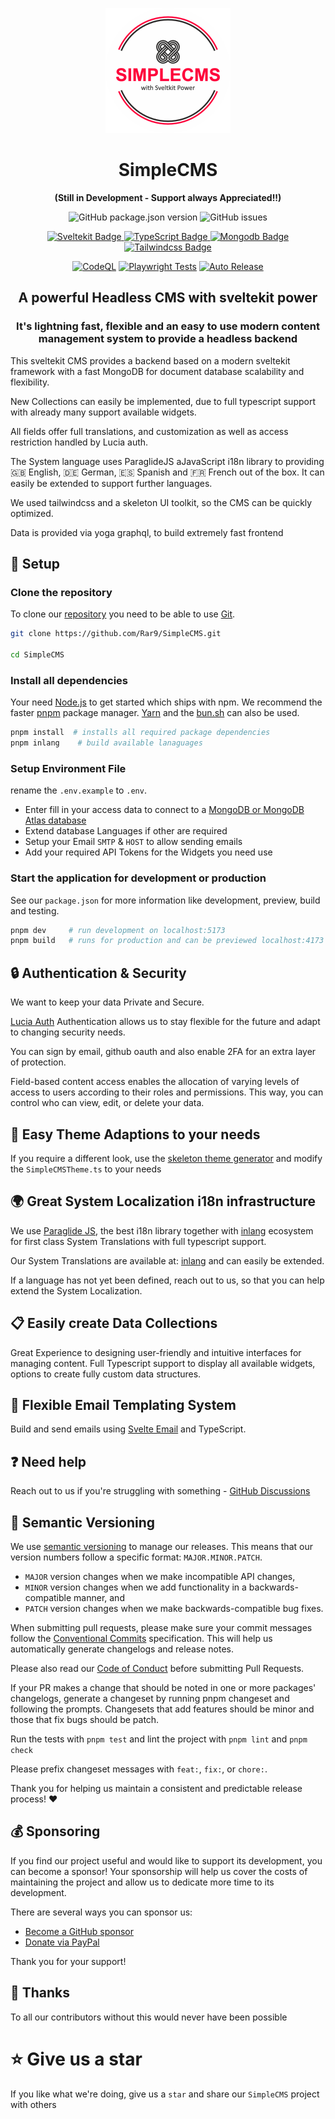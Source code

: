 <p style="border: none; margin-bottom:0; padding-bottom: 0;" align="center">
      <picture>
      <source media="(prefers-color-scheme: dark)" srcset="https://github.com/Rar9/SimpleCMS/blob/main/static/SimpleCMS_Logo_Round.png">
      <img width="200" alt="SimpleCMC logo" src="https://github.com/Rar9/SimpleCMS/blob/main/static/SimpleCMS_Logo_Round.png">
    </picture>
 </p>

<h1 align="center"><strong>SimpleCMS</strong></h1>
<p align="center"><strong>(Still in Development - Support always Appreciated!!)</strong></>

<p align="center">
  <img alt="GitHub package.json version" src="https://img.shields.io/github/package-json/v/Rar9/SimpleCMS">
  <img alt="GitHub issues" src="https://img.shields.io/github/issues/Rar9/SimpleCMS">
</p>
  
<p align="center">
  <a href="https://kit.svelte.dev/">
    <img src="https://img.shields.io/badge/Svelte-FF3E00?logo=svelte&amp;logoColor=fff&amp;" alt="Sveltekit Badge"/>
  </a>

  <a href="https://www.typescriptlang.org/">
    <img src="https://img.shields.io/badge/TypeScript-3178C6?logo=typescript&amp;logoColor=fff&amp;" alt="TypeScript Badge"/>
  </a>

  <a href="https://www.mongodb.com/">
    <img src="https://img.shields.io/badge/MongoDB-47A248?logo=mongodb&amp;logoColor=fff&amp;" alt="Mongodb Badge" />
  </a>

  <a href="https://tailwindcss.com/"> 
    <img src="https://img.shields.io/badge/Tailwind%20CSS-06B6D4?logo=tailwindcss&logoColor=fff&" alt="Tailwindcss Badge" /> 
  </a> 
</p>

<p align="center">
  <a href="https://github.com/Rar9/SimpleCMS/actions/workflows/github-code-scanning/codeql"><img alt="CodeQL" src="https://github.com/Rar9/SimpleCMS/actions/workflows/github-code-scanning/codeql/badge.svg"></a>
  <a href="https://github.com/Rar9/SimpleCMS/actions/workflows/playwright.yml"><img alt="Playwright Tests" src="https://github.com/Rar9/SimpleCMS/actions/workflows/playwright.yml/badge.svg"></a>
  <a href="https://github.com/Rar9/SimpleCMS/actions/workflows/auto-release.yaml"><img alt="Auto Release" src="https://github.com/Rar9/SimpleCMS/actions/workflows/auto-release.yaml/badge.svg"></a>
</p>

<h2 align="center">A powerful Headless CMS with sveltekit power</h2>

<h3 align="center"><strong>It's lightning fast, flexible and an easy to use modern content management system to provide a headless backend </strong></h3>

This sveltekit CMS provides a backend based on a modern sveltekit framework with a fast MongoDB for document database scalability and flexibility.

New Collections can easily be implemented, due to full typescript support with already many support available widgets.

All fields offer full translations, and customization as well as access restriction handled by Lucia auth.

The System language uses ParaglideJS aJavaScript i18n library to providing :gb: English, :de: German, :es: Spanish and :fr: French out of the box. It can easily be extended to support further languages.

We used tailwindcss and a skeleton UI toolkit, so the CMS can be quickly optimized.

Data is provided via yoga graphql, to build extremely fast frontend

## :rocket: Setup

### Clone the repository

To clone our [repository](https://github.com/Rar9/SimpleCMS.git) you need to be able to use [Git](https://git-scm.com/downloads).

```bash
git clone https://github.com/Rar9/SimpleCMS.git

cd SimpleCMS
```

### Install all dependencies

Your need [Node.js](https://nodejs.org/en) to get started which ships with npm.
We recommend the faster [pnpm](https://pnpm.io) package manager.
[Yarn](https://yarnpkg.com) and the [bun.sh](https://bun.sh) can also be used.

```bash
pnpm install  # installs all required package dependencies
pnpm inlang    # build available lanaguages
```

### Setup Environment File

rename the `.env.example` to `.env`.

- Enter fill in your access data to connect to a [MongoDB or MongoDB Atlas database](https://www.mongodb.com)
- Extend database Languages if other are required
- Setup your Email `SMTP` & `HOST` to allow sending emails
- Add your required API Tokens for the Widgets you need use

### Start the application for development or production

See our `package.json` for more information like development, preview, build and testing.

```bash
pnpm dev     # run development on localhost:5173
pnpm build   # runs for production and can be previewed localhost:4173
```

## :lock: Authentication & Security

We want to keep your data Private and Secure.

[Lucia Auth](https://lucia-auth.com/) Authentication allows us to stay flexible for the future and adapt to changing security needs.

You can sign by email, github oauth and also enable 2FA for an extra layer of protection.

Field-based content access enables the allocation of varying levels of access to users according to their roles and permissions. This way, you can control who can view, edit, or delete your data.

## :art: Easy Theme Adaptions to your needs

If you require a different look, use the [skeleton theme generator](https://www.skeleton.dev/docs/generator) and modify the `SimpleCMSTheme.ts` to your needs

## :earth_africa: Great System Localization i18n infrastructure

We use [Paraglide JS](https://inlang.com/m/gerre34r/library-inlang-paraglideJs), the best i18n library together with [inlang](https://inlang.com/) ecosystem for first class System Translations with full typescript support.

Our System Translations are available at: [inlang](https://inlang.com/editor/github.com/Rar9/SimpleCMS) and can easily be extended.

If a language has not yet been defined, reach out to us, so that you can help extend the System Localization.

## :clipboard: Easily create Data Collections

Great Experience to designing user-friendly and intuitive interfaces for managing content.
Full Typescript support to display all available widgets, options to create fully custom data structures.

## :incoming_envelope: Flexible Email Templating System

Build and send emails using [Svelte Email](https://svelte-email.vercel.app/) and TypeScript.

## :question: Need help

Reach out to us if you're struggling with something - [GitHub Discussions](https://github.com/Rar9/SvelteCMS/discussions)

## :rocket: Semantic Versioning

We use [semantic versioning](https://semver.org/) to manage our releases. This means that our version numbers follow a specific format: `MAJOR.MINOR.PATCH`.

- `MAJOR` version changes when we make incompatible API changes,
- `MINOR` version changes when we add functionality in a backwards-compatible manner, and
- `PATCH` version changes when we make backwards-compatible bug fixes.

When submitting pull requests, please make sure your commit messages follow the [Conventional Commits](https://www.conventionalcommits.org/en/v1.0.0/) specification. This will help us automatically generate changelogs and release notes.

Please also read our [Code of Conduct](https://github.com/Rar9/SvelteCMS/blob/main/CODE-OF-CONDUCT.md) before submitting Pull Requests.

If your PR makes a change that should be noted in one or more packages' changelogs, generate a changeset by running pnpm changeset and following the prompts.
Changesets that add features should be minor and those that fix bugs should be patch.

Run the tests with `pnpm test` and lint the project with `pnpm lint` and `pnpm check`

Please prefix changeset messages with `feat:`, `fix:`, or `chore:`.

Thank you for helping us maintain a consistent and predictable release process! :heart:

## :moneybag: Sponsoring

If you find our project useful and would like to support its development, you can become a sponsor! Your sponsorship will help us cover the costs of maintaining the project and allow us to dedicate more time to its development.

There are several ways you can sponsor us:

- [Become a GitHub sponsor](https://github.com/sponsors/Rar9)
- [Donate via PayPal](https://www.paypal.com/donate/?hosted_button_id=5VA28AG6MW2H2)

Thank you for your support!

## :clap: Thanks

To all our contributors without this would never have been possible

# :star: Give us a star

If you like what we're doing, give us a `star` and share our `SimpleCMS` project with others

